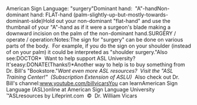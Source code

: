 American Sign Language: "surgery"Dominant hand:  "A"-handNon-dominant hand: FLAT-hand 
(palm-slightly-up-but-mostly-towards-dominant-side)Hold out your non-dominant 
"flat-hand" and use the thumbnail of your "A"-hand as if it were a surgeon's 
blade making a downward incision on the palm of the non-dominant hand.SURGERY / operate / operation:Notes:The sign for "surgery" can be done on various parts of the body.  For 
example, if you do the sign on your shoulder (instead of on your palm) it could 
be interpreted as "shoulder surgery."Also see:DOCTOR* 
Want to help support ASL University?  It'seasy:DONATE(Thanks!)*Another way to help is to buy something from Dr. Bill's "Bookstore."*Want even more ASL resources?  Visit the "ASL Training Center!"  (Subscription 
Extension of ASLU)*  Also check out Dr. Bill's channel:www.youtube.com/billvicarsYou can learnAmerican Sign Language (ASL)online at American Sign Language University ™ASLresources by Lifeprint.com  ©  Dr. William Vicars